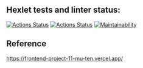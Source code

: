 ## Hexlet tests and linter status:

[![Actions Status](https://github.com/Femalopper/frontend-project-11/workflows/hexlet-check/badge.svg)](https://github.com/Femalopper/frontend-project-11/actions)
[![Actions Status](https://github.com/Femalopper/frontend-project-11/workflows/eslint-check/badge.svg)](https://github.com/Femalopper/frontend-project-11/actions)
[![Maintainability](https://api.codeclimate.com/v1/badges/fa3ae0954da4e8146867/maintainability)](https://codeclimate.com/github/Femalopper/frontend-project-11/maintainability)

## Reference

https://frontend-project-11-mu-ten.vercel.app/
